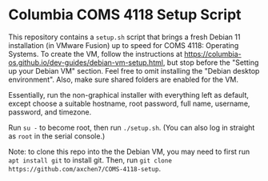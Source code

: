# Columbia COMS 4118 Setup Script

This repository contains a `setup.sh` script that brings a fresh Debian 11 installation (in VMware Fusion) up to speed for COMS 4118: Operating Systems. To create the VM, follow the instructions at https://columbia-os.github.io/dev-guides/debian-vm-setup.html, but stop before the "Setting up your Debian VM" section. Feel free to omit installing the "Debian desktop environment". Also, make sure shared folders are enabled for the VM.

Essentially, run the non-graphical installer with everything left as default, except choose a suitable hostname, root password, full name, username, password, and timezone.

Run `su -` to become root, then run `./setup.sh`. (You can also log in straight as `root` in the serial console.)

Note: to clone this repo into the the Debian VM, you may need to first run `apt install git` to install git. Then, run `git clone https://github.com/axchen7/COMS-4118-setup`.
